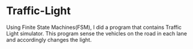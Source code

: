 # Traffic-Light
Using Finite State Machines(FSM), I did a program that contains Traffic Light simulator.
This program sense the vehicles on the road in each lane and accordingly changes the light.
